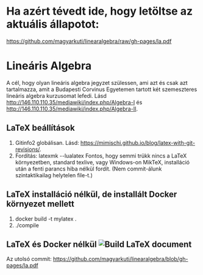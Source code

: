 # Ha azért tévedt ide, hogy letöltse az aktuális állapotot:
<https://github.com/magyarkuti/linearalgebra/raw/gh-pages/la.pdf>

# Lineáris Algebra
A cél, hogy olyan lineáris algebra jegyzet szülessen, ami azt és csak azt tartalmazza, amit a Budapesti Corvinus Egyetemen tartott két szemeszteres lineáris algebra kurzusomat lefedi.
Lásd <http://146.110.110.35/mediawiki/index.php/Algebra-I> és <http://146.110.110.35/mediawiki/index.php/Algebra-II>.

## LaTeX beállítások
1. Gitinfo2 globálisan. Lásd: <https://mimischi.github.io/blog/latex-with-git-revisions/>.
2. Fordítás: 
    latexmk --lualatex
    Fontos, hogy semmi trükk nincs a LaTeX környezetben, standard texlive, vagy Windows-on MikTeX, installáció után a fenti parancs hiba nélkül fordít. (Nem commit-álunk szintaktikailag helytelen file-t.)

## LaTeX installáció nélkül, de installált Docker környezet mellett
 1. docker build -t mylatex .
 2. ./compile

## LaTeX és Docker nélkül ![Build LaTeX document](https://github.com/magyarkuti/linearalgebra/workflows/Build%20LaTeX%20document/badge.svg)
Az utolsó commit:
<https://github.com/magyarkuti/linearalgebra/blob/gh-pages/la.pdf>
